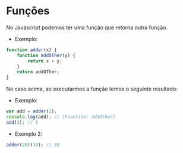 # Funções
No Javascript podemos ter uma função que retorna outra função.

- Exemplo:
```javascript
function adder(x) {
	function addOTher(y) {
		return x + y;
	}
	return addOTher;
}
```
No caso acima, ao executarmos a função temos o seguinte resultado:

- Exemplo:
```javascript
var add = adder(2);
console.log(add); // [Function: addOther]
add(3); // 5
```

- Exemplo 2:
```javascript
adder(20)(10); // 30
```